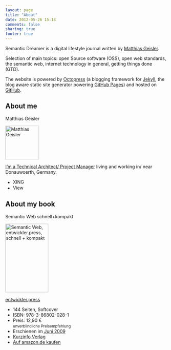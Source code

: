 ```yaml
---
layout: page
title: "About"
date: 2012-05-26 15:18
comments: false
sharing: true
footer: true
---
```


<!-- Start hcard -->
<div id="hcard-Matthias-Geisler" class="vcard aboutblog">
	<!-- Start About This Blog -->
	<p>
		Semantic Dreamer is a digital lifestyle journal written by <a class="email fn" href="http://scr.im/matthias" rel="me">Matthias Geisler</a>.</p>
	<p>Selection of main topics: open Source software (OSS), open web standards, the semantic web, internet technology in general, getting things done (GTD).</p>
	<p>The website is powered by <a href="http://octopress.org">Octopress</a> (a blogging framework for <a href="http://github.com/mojombo/jekyll">Jekyll</a>, the blog aware static site generator powering <a href="http://pages.github.com/">GitHub Pages</a>) and hosted on <a href="http://github.com/">GitHub</a>.
	</p><!-- End About This Blog -->
	<!-- Start About Me -->
	<div class="aboutme">
		<h2>
			About me
		</h2>
		<p class="authorname">
			Matthias Geisler
		</p>
		<div class="authordepiction">
			<a class="url" href="http://matthiasgeisler.net/" rel="me"><img src="{{ root_url }}/wp-content/uploads/2009/10/matthias2_128x128.jpg" alt="Matthias Geisler" title="matthias2_128x128" width="105" height="105"/></a>
		</div>
		<div class="authorinfos">
			<p class="subline">
				<a class="url" href="http://matthiasgeisler.net/" rel="me">I’m a Technical Architect/ Project Manager</a> <span class="adr">living and working in/ near <span class="locality">Donauwoerth</span>, <span class="country-name">Germany</span>.</span>
			</p>
			<ul class="webprofiles">
				<li><a href="http://www.xing.com/profile/Matthias_Geisler" rel="me"><img src="http://www.xing.com/img/buttons/9_de_btn.gif" alt="XING" height="15" width="80"></a></li>
				<li><a href="http://www.linkedin.com/in/matthiasgeisler"><img src="http://www.linkedin.com/img/webpromo/btn_liprofile_blue_80x15.gif" alt="View Matthias Geisler's profile on LinkedIn" height="15" width="80"></a></li>
			</ul>
			</p>
		</div>
	</div><!-- End About Me -->
</div><!-- End hcard -->
<!-- Start About The Book -->
<div class="aboutbook vevent">
	<h2>
		About my book<br>
	</h2>
	<p class="booktitle title summary">
		Semantic Web schnell+kompakt
	</p>
	<div class="bookcover">
		<a class="url" href="http://semanticdreamer.com/semantic-web-schnell-und-kompakt/"><img src="http://entwickler-press.de/ep/ep_buecher/pspic/cover_normal/12/s_k_Semant4948cdb03caf0.jpg" alt="Semantic Web, entwickler.press, schnell + kompakt" width="134" height="214"></a>
	</div>
	<div class="bookinfos">
		<p class="subline">
			<a href="http://entwickler-press.de/ep/psecom,id,2,buchid,185.html">entwickler.press</a>
		</p>
		<ul class="bookfacts">
			<li class="pages">144 Seiten, Softcover
			</li>
			<li class="isbn">ISBN: 978-3-86802-028-1
			</li>
			<li class="price">Preis: 12,90 €<br>
				<small>unverblindliche Preisempfehlung</small>
			</li>
			<li class="bstatus description">Erschienen im <abbr class="dtstart" title="2009-06-27">Juni 2009</abbr>
			</li>
			<li class="morelink">
				<a href="http://entwickler-press.de/ep/psecom,id,2,buchid,185.html">Kurzinfo Verlag</a>
			</li>
			<li class="amazonlink">
				<a href="http://www.amazon.de/Semantic-Web-schnell-Matthias-Geisler/dp/3868020284/ref=sr_1_3?ie=UTF8&amp;s=books&amp;qid=1234040730&amp;sr=8-3">Auf amazon.de kaufen</a>
			</li>
		</ul>
	</div>
</div><!-- End About The Book -->

